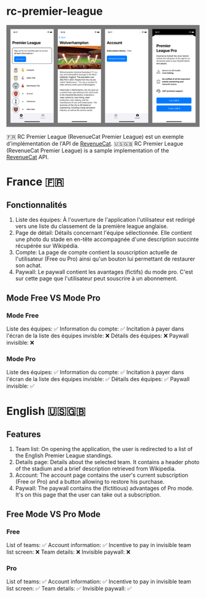# rc-premier-league

![RCPremierLeague App](/assets/RCPremierLeague.png "RCPremierLeague App")

🇫🇷 RC Premier League (RevenueCat Premier League) est un exemple d'implémentation de l'API de [RevenueCat](https://www.revenuecat.com/).
🇺🇸🇬🇧 RC Premier League (RevenueCat Premier League) is a sample implementation of the [RevenueCat](https://www.revenuecat.com/) API.

# France 🇫🇷

## Fonctionnalités

1. Liste des équipes: À l'ouverture de l'application l'utilisateur est redirigé vers une liste du classement de la première league anglaise.
2. Page de détail: Détails concernant l'équipe sélectionnée. Elle contient une photo du stade en en-tête accompagnée d'une description succinte récupérée sur Wikipédia.
3. Compte: La page de compte contient la souscription actuelle de l'utilisateur (Free ou Pro) ainsi qu'un bouton lui permettant de restaurer son achat.
4. Paywall: Le paywall contient les avantages (fictifs) du mode pro. C'est sur cette page que l'utilisateur peut souscrire à un abonnement.

## Mode Free VS Mode Pro

### Mode Free

Liste des équipes: ✅
Information du compte: ✅
Incitation à payer dans l'écran de la liste des équipes invisble: ❌
Détails des équipes: ❌
Paywall invisible: ❌

### Mode Pro

Liste des équipes: ✅
Information du compte: ✅
Incitation à payer dans l'écran de la liste des équipes invisble: ✅
Détails des équipes: ✅
Paywall invisible: ✅

# English 🇺🇸🇬🇧

## Features

1. Team list: On opening the application, the user is redirected to a list of the English Premier League standings.
2. Details page: Details about the selected team. It contains a header photo of the stadium and a brief description retrieved from Wikipedia.
3. Account: The account page contains the user's current subscription (Free or Pro) and a button allowing to restore his purchase.
4. Paywall: The paywall contains the (fictitious) advantages of Pro mode. It's on this page that the user can take out a subscription.

## Free Mode VS Pro Mode

### Free

List of teams: ✅
Account information: ✅
Incentive to pay in invisible team list screen: ❌
Team details: ❌
Invisible paywall: ❌

### Pro

List of teams: ✅
Account information: ✅
Incentive to pay in invisible team list screen: ✅
Team details: ✅
Invisible paywall: ✅
